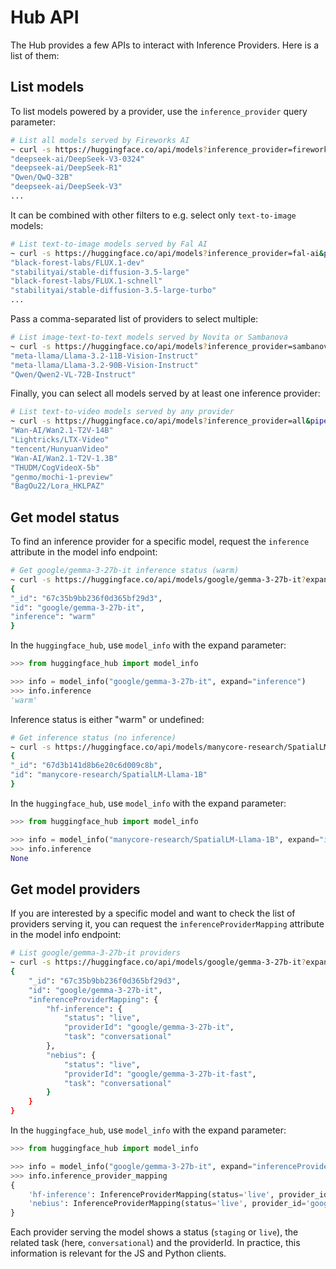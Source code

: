 # Hub API

The Hub provides a few APIs to interact with Inference Providers. Here is a list of them:

## List models

To list models powered by a provider, use the `inference_provider` query parameter:

```sh
# List all models served by Fireworks AI
~ curl -s https://huggingface.co/api/models?inference_provider=fireworks-ai | jq ".[].id"
"deepseek-ai/DeepSeek-V3-0324"
"deepseek-ai/DeepSeek-R1"
"Qwen/QwQ-32B"
"deepseek-ai/DeepSeek-V3"
...
```

It can be combined with other filters to e.g. select only `text-to-image` models:

```sh
# List text-to-image models served by Fal AI
~ curl -s https://huggingface.co/api/models?inference_provider=fal-ai&pipeline_tag=text-to-image | jq ".[].id"
"black-forest-labs/FLUX.1-dev"
"stabilityai/stable-diffusion-3.5-large"
"black-forest-labs/FLUX.1-schnell"
"stabilityai/stable-diffusion-3.5-large-turbo"
...
```

Pass a comma-separated list of providers to select multiple:

```sh
# List image-text-to-text models served by Novita or Sambanova
~ curl -s https://huggingface.co/api/models?inference_provider=sambanova,novita&pipeline_tag=image-text-to-text | jq ".[].id"
"meta-llama/Llama-3.2-11B-Vision-Instruct"
"meta-llama/Llama-3.2-90B-Vision-Instruct"
"Qwen/Qwen2-VL-72B-Instruct"
```

Finally, you can select all models served by at least one inference provider:

```sh
# List text-to-video models served by any provider
~ curl -s https://huggingface.co/api/models?inference_provider=all&pipeline_tag=text-to-video | jq ".[].id"
"Wan-AI/Wan2.1-T2V-14B"
"Lightricks/LTX-Video"
"tencent/HunyuanVideo"
"Wan-AI/Wan2.1-T2V-1.3B"
"THUDM/CogVideoX-5b"
"genmo/mochi-1-preview"
"BagOu22/Lora_HKLPAZ"
```

## Get model status

To find an inference provider for a specific model, request the `inference` attribute in the model info endpoint:

<inferencesnippet>

<curl>

```sh
# Get google/gemma-3-27b-it inference status (warm)
~ curl -s https://huggingface.co/api/models/google/gemma-3-27b-it?expand[]=inference
{
"_id": "67c35b9bb236f0d365bf29d3",
"id": "google/gemma-3-27b-it",
"inference": "warm"
}
```
</curl>

<python>

In the `huggingface_hub`, use `model_info` with the expand parameter:

```py
>>> from huggingface_hub import model_info

>>> info = model_info("google/gemma-3-27b-it", expand="inference")
>>> info.inference
'warm'
```

</python>

</inferencesnippet>

Inference status is either "warm" or undefined:

<inferencesnippet>

<curl>

```sh
# Get inference status (no inference)
~ curl -s https://huggingface.co/api/models/manycore-research/SpatialLM-Llama-1B?expand[]=inference
{
"_id": "67d3b141d8b6e20c6d009c8b",
"id": "manycore-research/SpatialLM-Llama-1B"
}
```

</curl>

<python>

In the `huggingface_hub`, use `model_info` with the expand parameter:

```py
>>> from huggingface_hub import model_info

>>> info = model_info("manycore-research/SpatialLM-Llama-1B", expand="inference")
>>> info.inference
None
```

</python>

</inferencesnippet>

## Get model providers

If you are interested by a specific model and want to check the list of providers serving it, you can request the `inferenceProviderMapping` attribute in the model info endpoint:

<inferencesnippet>

<curl>

```sh
# List google/gemma-3-27b-it providers
~ curl -s https://huggingface.co/api/models/google/gemma-3-27b-it?expand[]=inferenceProviderMapping
{
    "_id": "67c35b9bb236f0d365bf29d3",
    "id": "google/gemma-3-27b-it",
    "inferenceProviderMapping": {
        "hf-inference": {
            "status": "live",
            "providerId": "google/gemma-3-27b-it",
            "task": "conversational"
        },
        "nebius": {
            "status": "live",
            "providerId": "google/gemma-3-27b-it-fast",
            "task": "conversational"
        }
    }
}
```
</curl>

<python>

In the `huggingface_hub`, use `model_info` with the expand parameter:

```py
>>> from huggingface_hub import model_info

>>> info = model_info("google/gemma-3-27b-it", expand="inferenceProviderMapping")
>>> info.inference_provider_mapping
{
    'hf-inference': InferenceProviderMapping(status='live', provider_id='google/gemma-3-27b-it', task='conversational'),
    'nebius': InferenceProviderMapping(status='live', provider_id='google/gemma-3-27b-it-fast', task='conversational'),
}
```

</python>

</inferencesnippet>


Each provider serving the model shows a status (`staging` or `live`), the related task (here, `conversational`) and the providerId. In practice, this information is relevant for the JS and Python clients. 
